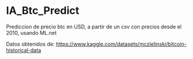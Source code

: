 # IA_Btc_Predict
Prediccion de precio btc en USD, a partir de un csv con precios desde el 2010, usando ML.net

Datos obtenidos de:  https://www.kaggle.com/datasets/mczielinski/bitcoin-historical-data
